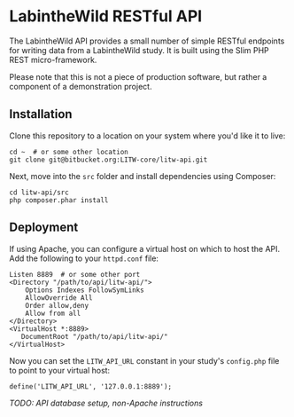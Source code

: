 # LabintheWild RESTful API

The LabintheWild API provides a small number of simple RESTful endpoints for writing data from a LabintheWild study. It is built using the Slim PHP REST micro-framework.

Please note that this is not a piece of production software, but rather a component of a demonstration project.

## Installation

Clone this repository to a location on your system where you'd like it to live:

```
cd ~  # or some other location
git clone git@bitbucket.org:LITW-core/litw-api.git
```

Next, move into the `src` folder and install dependencies using Composer:

```
cd litw-api/src
php composer.phar install
```

## Deployment

If using Apache, you can configure a virtual host on which to host the API. Add the following to your `httpd.conf` file:

```
Listen 8889  # or some other port
<Directory "/path/to/api/litw-api/">
    Options Indexes FollowSymLinks
    AllowOverride All
    Order allow,deny
    Allow from all
</Directory>
<VirtualHost *:8889>
   DocumentRoot "/path/to/api/litw-api/"
</VirtualHost>
```

Now you can set the `LITW_API_URL` constant in your study's `config.php` file to point to your virtual host:

```
define('LITW_API_URL', '127.0.0.1:8889');
```

*TODO: API database setup, non-Apache instructions*